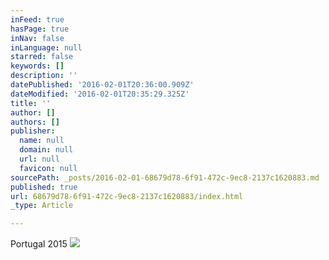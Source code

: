 ```yaml
---
inFeed: true
hasPage: true
inNav: false
inLanguage: null
starred: false
keywords: []
description: ''
datePublished: '2016-02-01T20:36:00.909Z'
dateModified: '2016-02-01T20:35:29.325Z'
title: ''
author: []
authors: []
publisher:
  name: null
  domain: null
  url: null
  favicon: null
sourcePath: _posts/2016-02-01-68679d78-6f91-472c-9ec8-2137c1620883.md
published: true
url: 68679d78-6f91-472c-9ec8-2137c1620883/index.html
_type: Article

---
```

Portugal 2015
![](https://the-grid-user-content.s3-us-west-2.amazonaws.com/13ff0ebc-b49c-44de-80df-809bd64b9c14.JPG)